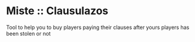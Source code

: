 # Miste :: Clausulazos
Tool to help you to buy players paying their clauses after yours players has been stolen or not
